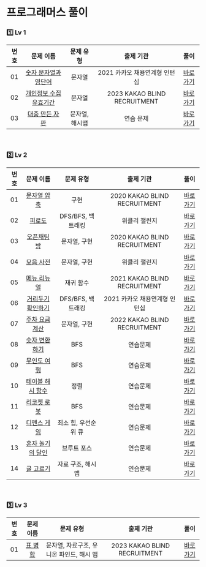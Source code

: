 # 프로그래머스 풀이

### 1️⃣ <strong>Lv 1</strong>

| 번호 |                                         문제 이름                                          |   문제 유형    |           출제 기관           |               풀이               |
| :--: | :----------------------------------------------------------------------------------------: | :------------: | :---------------------------: | :------------------------------: |
|  01  |  [숫자 문자열과 영단어](https://school.programmers.co.kr/learn/courses/30/lessons/81301)   |     문자열     | 2021 카카오 채용연계형 인턴십 |  [바로가기](./Lv1/2021kri_2.md)  |
|  02  | [개인정보 수집 유효기간](https://school.programmers.co.kr/learn/courses/30/lessons/150370) |     문자열     | 2023 KAKAO BLIND RECRUITMENT  |  [바로가기](./Lv1/2023kbr_1.md)  |
|  03  |     [대충 만든 자판](https://school.programmers.co.kr/learn/courses/30/lessons/160586)     | 문자열, 해시맵 |           연습 문제           | [바로가기](./Lv1/prac_160586.md) |

<br>

### 2️⃣ <strong>Lv 2</strong>

| 번호 |                                      문제 이름                                       |      문제 유형       |           출제 기관           |                 풀이                 |
| :--: | :----------------------------------------------------------------------------------: | :------------------: | :---------------------------: | :----------------------------------: |
|  01  |       [문자열 압축](https://programmers.co.kr/learn/courses/30/lessons/60057)        |         구현         | 2020 KAKAO BLIND RECRUITMENT  |    [바로가기](./Lv2/2020kbr_1.md)    |
|  02  |          [피로도](https://programmers.co.kr/learn/courses/30/lessons/87946)          |  DFS/BFS, 백트래킹   |         위클리 챌린지         | [바로가기](./Lv2/weekchallenge_1.md) |
|  03  |        [오픈채팅방](https://programmers.co.kr/learn/courses/30/lessons/42888)        |     문자열, 구현     | 2020 KAKAO BLIND RECRUITMENT  |    [바로가기](./Lv2/2020kbr_2.md)    |
|  04  |        [모음 사전](https://programmers.co.kr/learn/courses/30/lessons/84512)         |     문자열, 구현     |         위클리 챌린지         | [바로가기](./Lv2/weekchallenge_2.md) |
|  05  |       [메뉴 리뉴얼](https://programmers.co.kr/learn/courses/30/lessons/72411)        |      재귀 함수       | 2021 KAKAO BLIND RECRUITMENT  |    [바로가기](./Lv2/2021kbr_1.md)    |
|  06  |    [거리두기 확인하기](https://programmers.co.kr/learn/courses/30/lessons/81302)     |  DFS/BFS, 백트래킹   | 2021 카카오 채용연계형 인턴십 |    [바로가기](./Lv2/2021kri_1.md)    |
|  07  |  [주차 요금 계산](https://school.programmers.co.kr/learn/courses/30/lessons/92341)   |     문자열, 구현     | 2022 KAKAO BLIND RECRUITMENT  |    [바로가기](./Lv2/2022kbr_1.md)    |
|  08  |  [숫자 변환하기](https://school.programmers.co.kr/learn/courses/30/lessons/154538)   |         BFS          |           연습문제            |   [바로가기](./Lv2/prac_154538.md)   |
|  09  |   [무인도 여행](https://school.programmers.co.kr/learn/courses/30/lessons/154540)    |         BFS          |           연습문제            |   [바로가기](./Lv2/prac_154540.md)   |
|  10  | [테이블 해시 함수](https://school.programmers.co.kr/learn/courses/30/lessons/147354) |         정렬         |           연습문제            |   [바로가기](./Lv2/prac_147354.md)   |
|  11  |   [리코쳇 로봇](https://school.programmers.co.kr/learn/courses/30/lessons/169199)    |         BFS          |           연습문제            |   [바로가기](./Lv2/prac_169199.md)   |
|  12  |   [디펜스 게임](https://school.programmers.co.kr/learn/courses/30/lessons/142085)    | 최소 힙, 우선순위 큐 |           연습문제            |   [바로가기](./Lv2/prac_142085.md)   |
|  13  | [혼자 놀기의 달인](https://school.programmers.co.kr/learn/courses/30/lessons/131130) |     브루트 포스      |           연습문제            |   [바로가기](./Lv2/prac_131130.md)   |
|  14  |    [귤 고르기](https://school.programmers.co.kr/learn/courses/30/lessons/138476)     |  자료 구조, 해시 맵  |           연습문제            |   [바로가기](./Lv2/parc_138476.md)   |

<br>

### 3️⃣ <strong>Lv 3</strong>

| 번호 |                                  문제 이름                                   |                문제 유형                 |          출제 기관           |              풀이              |
| :--: | :--------------------------------------------------------------------------: | :--------------------------------------: | :--------------------------: | :----------------------------: |
|  01  | [표 병합](https://school.programmers.co.kr/learn/courses/30/lessons/150366#) | 문자열, 자료구조, 유니온 파인드, 해시 맵 | 2023 KAKAO BLIND RECRUITMENT | [바로가기](./Lv3/2023kbr_2.md) |

